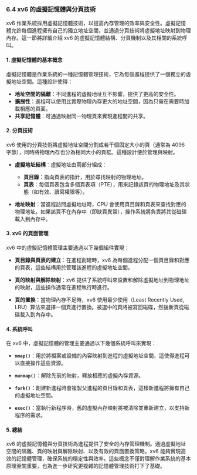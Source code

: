 ### 6.4 xv6 的虛擬記憶體與分頁技術

xv6 作業系統採用虛擬記憶體技術，以提高內存管理的效率與安全性。虛擬記憶體允許每個進程擁有自己的獨立地址空間，並通過分頁技術將虛擬地址映射到物理內存。這一節將詳細介紹 xv6 的虛擬記憶體結構、分頁機制以及其相關的系統呼叫。

#### 1. 虛擬記憶體的基本概念

虛擬記憶體是作業系統的一種記憶體管理技術，它為每個進程提供了一個獨立的虛擬地址空間。這種設計使得：

- **地址空間的隔離**：不同進程的虛擬地址互不影響，提供了更高的安全性。
- **擴展性**：進程可以使用比實際物理內存更大的地址空間，因為只需在需要時加載相應的頁面。
- **共享記憶體**：可通過映射同一物理頁來實現進程間的共享。

#### 2. 分頁技術

xv6 使用的分頁技術將虛擬地址空間分割成若干個固定大小的頁（通常為 4096 字節），同時將物理內存也分為相同大小的頁框。這種設計便於管理與映射。

- **虛擬地址結構**：虛擬地址由兩部分組成：
	- **頁目錄**：指向頁表的指針，用於尋找映射的物理地址。
	- **頁表**：每個頁表包含多個頁表項（PTE），用來記錄該頁的物理地址及其狀態（如有效、讀寫權限等）。

- **地址映射**：當進程訪問虛擬地址時，CPU 會使用頁目錄和頁表來查找對應的物理地址。如果該頁不在內存中（即缺頁異常），操作系統將負責將其從磁碟載入到內存中。

#### 3. xv6 的頁面管理

xv6 中的虛擬記憶體管理主要通過以下幾個組件實現：

- **頁目錄與頁表的建立**：在進程創建時，xv6 為每個進程分配一個頁目錄和對應的頁表，這些結構用於管理該進程的虛擬地址空間。

- **頁的映射與解除映射**：xv6 提供了系統呼叫來設置和解除虛擬地址到物理地址的映射，這些操作通常在進程執行時進行。

- **頁的置換**：當物理內存不足時，xv6 使用最少使用（Least Recently Used, LRU）算法來選擇一個頁進行置換。被選中的頁將被寫回磁碟，然後新頁從磁碟載入到內存中。

#### 4. 系統呼叫

在 xv6 中，虛擬記憶體的管理主要通過以下幾個系統呼叫來實現：

- **`mmap()`**：用於將檔案或設備的內容映射到進程的虛擬地址空間，這使得進程可以直接操作這些資源。

- **`munmap()`**：解除先前的映射，釋放相應的虛擬內存資源。

- **`fork()`**：創建新進程時會複製父進程的頁目錄和頁表，這樣新進程將擁有自己的虛擬地址空間。

- **`exec()`**：當執行新程序時，舊的虛擬內存映射將被清除並重新建立，以支持新程序的需求。

#### 5. 總結

xv6 的虛擬記憶體與分頁技術為進程提供了安全的內存管理機制。通過虛擬地址空間的隔離、頁的映射與解除映射、以及有效的頁面置換策略，xv6 能夠實現高效的記憶體管理，確保系統的穩定性與效率。這些概念不僅對理解作業系統的基本原理至關重要，也為進一步研究更複雜的記憶體管理技術打下了基礎。